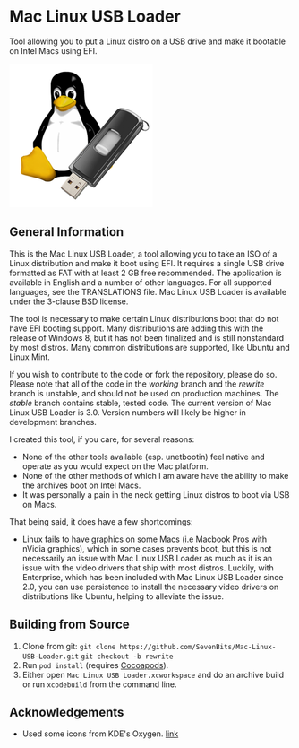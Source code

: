 Mac Linux USB Loader
====================

Tool allowing you to put a Linux distro on a USB drive and make it bootable on Intel Macs using EFI.

![Mac Linux USB Loader logo](Mac-Linux-USB-Loader/Images.xcassets/AppIcon.appiconset/icon_128x128@2x.png)

General Information
-------------------

This is the Mac Linux USB Loader, a tool allowing you to take an ISO of a Linux distribution and make it boot using EFI. It requires a single USB drive formatted as FAT with at least 2 GB free recommended. The application is available in English and a number of other languages. For all supported languages, see the TRANSLATIONS file. Mac Linux USB Loader is available under the 3-clause BSD license.

The tool is necessary to make certain Linux distributions boot that do not have EFI booting support. Many distributions are adding this with the release of Windows 8, but it has not been finalized and is still nonstandard by most distros. Many common distributions are supported, like Ubuntu and Linux Mint.

If you wish to contribute to the code or fork the repository, please do so. Please note that all of the code in the _working_ branch and the _rewrite_ branch is unstable, and should not be used on production machines. The _stable_ branch contains stable, tested code. The current version of Mac Linux USB Loader is 3.0. Version numbers will likely be higher in development branches.

I created this tool, if you care, for several reasons:

- None of the other tools available (esp. unetbootin) feel native and operate as you would expect on the Mac platform.
- None of the other methods of which I am aware have the ability to make the archives boot on Intel Macs.
- It was personally a pain in the neck getting Linux distros to boot via USB on Macs.

That being said, it does have a few shortcomings:

- Linux fails to have graphics on some Macs (i.e Macbook Pros with nVidia graphics), which in some cases prevents boot, but this is not necessarily an issue with Mac Linux USB Loader as much as it is an issue with the video drivers that ship with most distros. Luckily, with Enterprise, which has been included with Mac Linux USB Loader since 2.0, you can use persistence to install the necessary video drivers on distributions like Ubuntu, helping to alleviate the issue.

Building from Source
--------------------

1. Clone from git:
    `git clone https://github.com/SevenBits/Mac-Linux-USB-Loader.git`
    `git checkout -b rewrite`
1. Run `pod install` (requires [Cocoapods](http://cocoapods.org)).
1. Either open `Mac Linux USB Loader.xcworkspace` and do an archive build or run `xcodebuild` from the command line.

Acknowledgements
----------------

- Used some icons from KDE's Oxygen.
    [link](http://www.oxygen-icons.org/)
